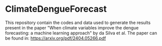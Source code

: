 # ClimateDengueForecast
This repository contain the codes and data used to generate the results present in the paper "When climate variables improve the dengue forecasting: a machine learning approach" by da Silva et al. 
The paper can be found in: https://arxiv.org/pdf/2404.05266.pdf
